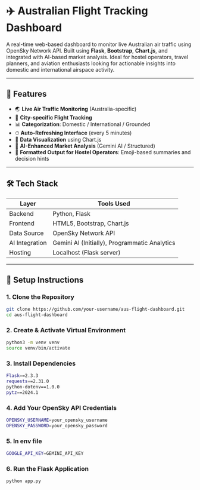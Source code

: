 # ✈️ Australian Flight Tracking Dashboard

A real-time web-based dashboard to monitor live Australian air traffic using OpenSky Network API. Built using **Flask**, **Bootstrap**, **Chart.js**, and integrated with AI-based market analysis. Ideal for hostel operators, travel planners, and aviation enthusiasts looking for actionable insights into domestic and international airspace activity.

---

## 📌 Features

- 🌏 **Live Air Traffic Monitoring** (Australia-specific)
- 📍 **City-specific Flight Tracking**
- 📊 **Categorization**: Domestic / International / Grounded
- ⏱ **Auto-Refreshing Interface** (every 5 minutes)
- 🎨 **Data Visualization** using Chart.js
- 🤖 **AI-Enhanced Market Analysis** (Gemini AI / Structured)
- 🧠 **Formatted Output for Hostel Operators**: Emoji-based summaries and decision hints

---

## 🛠️ Tech Stack

| Layer         | Tools Used                        |
|--------------|------------------------------------|
| Backend       | Python, Flask                     |
| Frontend      | HTML5, Bootstrap, Chart.js         |
| Data Source   | OpenSky Network API               |
| AI Integration| Gemini AI (Initially), Programmatic Analytics |
| Hosting       | Localhost (Flask server)          |

---

## 🚀 Setup Instructions

### 1. Clone the Repository

```bash
git clone https://github.com/your-username/aus-flight-dashboard.git
cd aus-flight-dashboard
```
### 2. Create & Activate Virtual Environment
```bash
python3 -m venv venv
source venv/bin/activate
```
### 3. Install Dependencies
```bash
Flask==2.3.3
requests==2.31.0
python-dotenv==1.0.0
pytz==2024.1
```
### 4. Add Your OpenSky API Credentials
```bash
OPENSKY_USERNAME=your_opensky_username
OPENSKY_PASSWORD=your_opensky_password
```
### 5. In env file
```bash
GOOGLE_API_KEY=GEMINI_API_KEY
```
### 6. Run the Flask Application
```bash
python app.py
```
